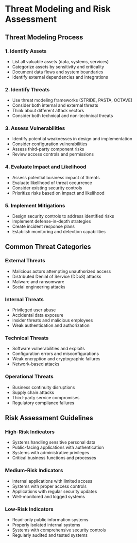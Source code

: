 # Threat Modeling and Risk Assessment

## Threat Modeling Process

### 1. Identify Assets
- List all valuable assets (data, systems, services)
- Categorize assets by sensitivity and criticality
- Document data flows and system boundaries
- Identify external dependencies and integrations

### 2. Identify Threats
- Use threat modeling frameworks (STRIDE, PASTA, OCTAVE)
- Consider both internal and external threats
- Think about different attack vectors
- Consider both technical and non-technical threats

### 3. Assess Vulnerabilities
- Identify potential weaknesses in design and implementation
- Consider configuration vulnerabilities
- Assess third-party component risks
- Review access controls and permissions

### 4. Evaluate Impact and Likelihood
- Assess potential business impact of threats
- Evaluate likelihood of threat occurrence
- Consider existing security controls
- Prioritize risks based on impact and likelihood

### 5. Implement Mitigations
- Design security controls to address identified risks
- Implement defense-in-depth strategies
- Create incident response plans
- Establish monitoring and detection capabilities

## Common Threat Categories

### External Threats
- Malicious actors attempting unauthorized access
- Distributed Denial of Service (DDoS) attacks
- Malware and ransomware
- Social engineering attacks

### Internal Threats
- Privileged user abuse
- Accidental data exposure
- Insider threats and malicious employees
- Weak authentication and authorization

### Technical Threats
- Software vulnerabilities and exploits
- Configuration errors and misconfigurations
- Weak encryption and cryptographic failures
- Network-based attacks

### Operational Threats
- Business continuity disruptions
- Supply chain attacks
- Third-party service compromises
- Regulatory compliance failures

## Risk Assessment Guidelines

### High-Risk Indicators
- Systems handling sensitive personal data
- Public-facing applications with authentication
- Systems with administrative privileges
- Critical business functions and processes

### Medium-Risk Indicators
- Internal applications with limited access
- Systems with proper access controls
- Applications with regular security updates
- Well-monitored and logged systems

### Low-Risk Indicators
- Read-only public information systems
- Properly isolated internal systems
- Systems with comprehensive security controls
- Regularly audited and tested systems
